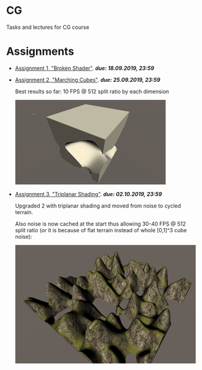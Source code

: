 # CG
Tasks and lectures for CG course

# Assignments
- [Assignment 1, "Broken Shader"](./Lectures/Lecture1). _**due: 18.09.2019, 23:59**_
- [Assignment 2, "Marching Cubes"](./Lectures/Lecture2). _**due: 25.09.2019, 23:59**_

    Best results so far: 10 FPS @ 512 split ratio by each dimension
    
    ![](Lectures/Lecture2/example.gif)
- [Assignment 3, "Triplanar Shading"](./Lectures/Lecture3). _**due: 02.10.2019, 23:59**_

    Upgraded 2 with triplanar shading and moved from noise to cycled terrain.

    Also noise is now cached at the start thus allowing 30-40 FPS @ 512 split ratio (or it is because of flat terrain instead of whole \[0,1\]^3 cube noise):

    ![](Lectures/Lecture3/Terrain.png)
